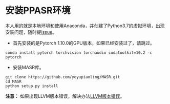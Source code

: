 # 安装PPASR环境

本人用的就是本地环境和使用Anaconda，并创建了Python3.7的虚拟环境，出现安装问题，随时提[issue](https://github.com/yeyupiaoling/PPASR/issues)。

 - 首先安装的是Pytorch 1.10.0的GPU版本，如果已经安装过了，请跳过。
```shell
conda install pytorch torchvision torchaudio cudatoolkit=10.2 -c pytorch
```

 - 安装MASR库。
```shell
git clone https://github.com/yeyupiaoling/MASR.git
cd MASR
python setup.py install
```

**注意：** 如果出现LLVM版本错误，解决办法[LLVM版本错误](./faq.md)。
